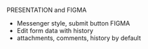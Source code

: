 PRESENTATION and FIGMA
- Messenger style, submit button FIGMA
- Edit form data with history
- attachments, comments, history by default
